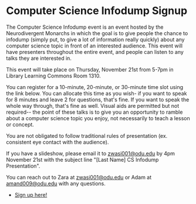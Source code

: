 # Computer Science Infodump Signup

The Computer Science Infodump event is an event hosted by the Neurodivergent Monarchs in which the goal is to give people the chance to infodump (simply put, to give a lot of information really quickly) about any computer science topic in front of an interested audience. This event will have presenters throughout the entire event, and people can listen to any talks they are interested in.

This event will take place on Thursday, November 21st from 5-7pm in Library Learning Commons Room 1310.

You can register for a 10-minute, 20-minute, or 30-minute time slot using the link below. You can allocate this time as you wish- if you want to speak for 8 minutes and leave 2 for questions, that's fine. If you want to speak the whole way through, that's fine as well. Visual aids are permitted but not required-- the point of these talks is to give you an opportunity to ramble about a computer science topic you enjoy, not necessarily to teach a lesson or concept.

You are not obligated to follow traditional rules of presentation (ex. consistent eye contact with the audience).

If you have a slideshow, please email it to zwasi001@odu.edu by 4pm November 21st with the subject line "\[Last Name\] CS Infodump Presentation".

You can reach out to Zara at zwasi001@odu.edu or Adam at amand009@odu.edu with any questions.

- [Sign up here!](https://calendly.com/ehanc001-odu)
